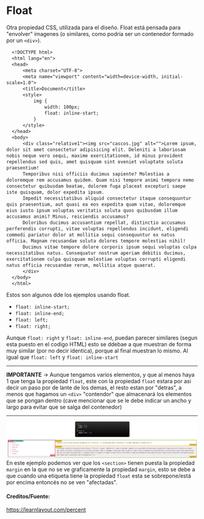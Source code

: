 # Float
Otra propiedad CSS, utilizada para el diseño.
Float está pensada para "envolver" imagenes (o similares, como podria ser un contenedor formado por un `<div>`).
```
  <!DOCTYPE html>
  <html lang="en">
  <head>
      <meta charset="UTF-8">
      <meta name="viewport" content="width=device-width, initial-scale=1.0">
      <title>Document</title>
      <style>
          img {
              width: 100px;
              float: inline-start;
          }
      </style>
  </head>
  <body>
      <div class="relative1"><img src="cascos.jpg" alt="">Lorem ipsum, dolor sit amet consectetur adipisicing elit. Deleniti a laboriosam nobis neque vero sequi, maxime exercitationem, id minus provident repellendus sed quis, amet quisquam sint eveniet voluptate soluta praesentium!
      Temporibus nisi officiis ducimus sapiente? Molestias a doloremque rem accusamus quidem. Quam nisi tempore animi tempora nemo consectetur quibusdam beatae, dolorem fuga placeat excepturi saepe iste quisquam, dolor expedita ipsum.
      Impedit necessitatibus aliquid consectetur itaque consequuntur quis praesentium, aut quasi ea eos expedita quam vitae, doloremque eius iusto ipsum voluptas veritatis soluta quos quibusdam illum accusamus animi? Minus, reiciendis accusamus?
      Doloribus ducimus accusantium repellat, distinctio accusamus perferendis corrupti, vitae voluptas repellendus incidunt, eligendi commodi pariatur dolor at mollitia sequi consequuntur ex natus officia. Magnam recusandae soluta dolores tempore molestias nihil!
      Ducimus vitae tempore dolore corporis ipsum sequi voluptas culpa necessitatibus natus. Consequatur nostrum aperiam debitis ducimus, exercitationem culpa quisquam molestiae voluptas corrupti eligendi natus officia recusandae rerum, mollitia atque quaerat.
      </div>
  </body>
  </html>
```
Estos son algunos dde los ejemplos usando float.
* `float: inline-start;`
* `float: inline-end;`
* `float: left;`
* `float: right;`


Aunque `float: right` y `float: inline-end`, puedan parecer similares (segun esta puesto en el codigo HTML) esto se ddebae a que muestran de forma muy similar (por no decir identica), porque al final muestran lo mismo. Al igual que `float: left` y `float: inline-start`

---
**IMPORTANTE** -> Aunque tengamos varios elementos, y que al menos haya 1 que tenga la propiedad `float`, este con la propiedad `float` estara por asi decir un paso por de lante de los demas, el resto estan por "detras", a menos que hagamos un `<div>` "contendor" que almacenará los elementos que se pongan dentro (cave mencionar que se le debe indicar un ancho y largo para evitar que se salga del contenedor)

---
![Ejemplo](./Ejemplo.png)
En este ejemplo podemos ver que los `<section>` tienen puesta la propiedad `margin` en la que no se ve graficamente la propiedad `margin`, esto se debe a que cuando una etiqueta tiene la propiedad `float` esta se sobrepone/está por encima entoncés no se ven "afectadas".

#### Creditos/Fuente: 
https://learnlayout.com/percent
